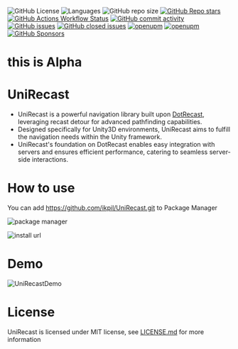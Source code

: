 ![GitHub License](https://img.shields.io/github/license/ikpil/UniRecast?style=for-the-badge)
![Languages](https://img.shields.io/github/languages/top/ikpil/UniRecast?style=for-the-badge)
![GitHub repo size](https://img.shields.io/github/repo-size/ikpil/UniRecast?style=for-the-badge)
[![GitHub Repo stars](https://img.shields.io/github/stars/ikpil/UniRecast?style=for-the-badge&logo=github)](https://github.com/ikpil/UniRecast)
[![GitHub Actions Workflow Status](https://img.shields.io/github/actions/workflow/status/ikpil/UniRecast/github-code-scanning%2Fcodeql?style=for-the-badge&label=CODEQL)](https://github.com/ikpil/UniRecast/actions/workflows/github-code-scanning/codeql)
[![GitHub commit activity](https://img.shields.io/github/commit-activity/m/ikpil/UniRecast?style=for-the-badge&logo=github)](https://github.com/ikpil/UniRecast/commits)
[![GitHub issues](https://img.shields.io/github/issues-raw/ikpil/UniRecast?style=for-the-badge&logo=github&color=44cc11)](https://github.com/ikpil/UniRecast/issues)
[![GitHub closed issues](https://img.shields.io/github/issues-closed-raw/ikpil/UniRecast?style=for-the-badge&logo=github&color=a371f7)](https://github.com/ikpil/UniRecast/issues)
[![openupm](https://img.shields.io/npm/v/com.ikpil.unirecast?style=for-the-badge&label=openupm&registry_uri=https://package.openupm.com)](https://openupm.com/packages/com.ikpil.unirecast/)
[![openupm](https://img.shields.io/badge/dynamic/json?style=for-the-badge&color=brightgreen&label=downloads&query=%24.downloads&suffix=%2Fmonth&url=https%3A%2F%2Fpackage.openupm.com%2Fdownloads%2Fpoint%2Flast-month%2Fcom.ikpil.unirecast)](https://openupm.com/packages/com.ikpil.unirecast/)
[![GitHub Sponsors](https://img.shields.io/github/sponsors/ikpil?style=for-the-badge&logo=GitHub-Sponsors&link=https%3A%2F%2Fgithub.com%2Fsponsors%2Fikpil)](https://github.com/sponsors/ikpil)


# this is Alpha

# UniRecast

- UniRecast is a powerful navigation library built upon [DotRecast](https://github.com/ikpil/DotRecast), leveraging recast detour for advanced pathfinding capabilities.
- Designed specifically for Unity3D environments, UniRecast aims to fulfill the navigation needs within the Unity framework.
- UniRecast's foundation on DotRecast enables easy integration with servers and ensures efficient performance, catering to seamless server-side interactions.

# How to use
You can add https://github.com/ikpil/UniRecast.git to Package Manager

![package manager](https://user-images.githubusercontent.com/313821/292654879-4f1721a0-fc0e-4c50-b616-d4ea51315103.png)

![install url](https://user-images.githubusercontent.com/313821/292654898-9b35c360-db07-4911-8ac2-34d3e8dbfac1.png)

# Demo
![UniRecastDemo](https://user-images.githubusercontent.com/313821/292662263-5f036ab3-90fd-432c-8df5-afa9fcdbf86e.png)


# License
UniRecast is licensed under MIT license, see [LICENSE.md](LICENSE.md) for more information